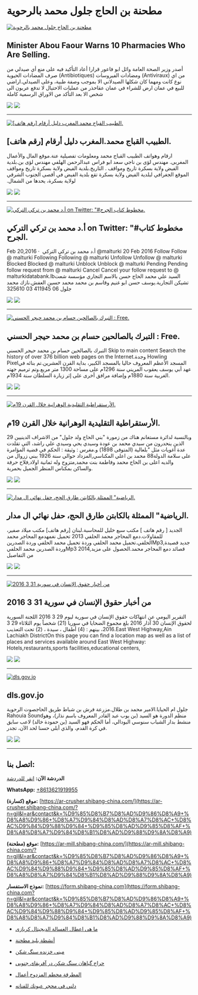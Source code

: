 # مطحنة بن الحاج جلول محمد بالرحوية

<a href="https://swt.shibang-china.com/?n=gjl&l=ar&img&k=%D9%85%D8%B7%D8%AD%D9%86%D8%A9+%D8%A8%D9%86+%D8%A7%D9%84%D8%AD%D8%A7%D8%AC+%D8%AC%D9%84%D9%88%D9%84+%D9%85%D8%AD%D9%85%D8%AF+%D8%A8%D8%A7%D9%84%D8%B1%D8%AD%D9%88%D9%8A%D8%A9" target="_blank">![مطحنة بن الحاج جلول محمد بالرحوية](http://static.shibang-china.com/all-800x300/552.jpg)</a>

## Minister Abou Faour Warns 10 Pharmacies Who Are Selling.
أصدر وزير الصحة العامة وائل ابو فاعور قرارا أعاد التأكيد فيه على منع أي صيدلي من صرف المضادات الحيوية (Antibiotiques) ومضادات الفيروسات (Antiviraux) من اي نوع كانت ومهما كان شكلها الصيدلاني الا بموجب وصفة طبية، وعلى الصيدلي.اراضي للبيع في عمان ارض للشراء في عمان عقاحذر من عمليات الاحتيال لا تدفع عربون الى شخص الا بعد التأكد من الاوراق الرسمية كاملة


<a href="https://whatsapp.shibangsoft.com/WhatsApp.php" target="_blank" title="WhatsApp">![](http://static.shibang-china.com/icon/whatsapp.png)</a> <a href="https://swt.shibang-china.com/?n=gjl&l=ar&icon&k=%D9%85%D8%B7%D8%AD%D9%86%D8%A9+%D8%A8%D9%86+%D8%A7%D9%84%D8%AD%D8%A7%D8%AC+%D8%AC%D9%84%D9%88%D9%84+%D9%85%D8%AD%D9%85%D8%AF+%D8%A8%D8%A7%D9%84%D8%B1%D8%AD%D9%88%D9%8A%D8%A9" target="_blank">![](http://static.shibang-china.com/icon/chat-ar.png)</a>

---

<a href="https://swt.shibang-china.com/?n=gjl&l=ar&img&k=%D9%85%D8%B7%D8%AD%D9%86%D8%A9+%D8%A8%D9%86+%D8%A7%D9%84%D8%AD%D8%A7%D8%AC+%D8%AC%D9%84%D9%88%D9%84+%D9%85%D8%AD%D9%85%D8%AF+%D8%A8%D8%A7%D9%84%D8%B1%D8%AD%D9%88%D9%8A%D8%A9" target="_blank">![[رقم هاتف] الطبيب القباج محمد.المغرب دليل أرقام.](http://static.shibang-china.com/all-800x300/1217.jpg)</a>

## [رقم هاتف] الطبيب القباج محمد.المغرب دليل أرقام.
ارقام وهواتف الطبيب القباج محمد ومعلومات تفصيلية عنة.موقع المال والأعمال المغربى. مهندس لؤى بن ناجي سعد ابو فراس عبدالرحمن الهلفي مهندس لؤى بن.‫بلدية الفيض ولاية بسكرة تاريخ ومواقف . التاريخ.بلدية الفيض ولاية بسكرة تاريخ ومواقف الموقع الجغرافي لبلدية الفيض ولاية بسكرة تقع بلدية الفيض في أقصى الجنوب الشرقي لولاية بسكرة، يحدها من الشمال.


<a href="https://whatsapp.shibangsoft.com/WhatsApp.php" target="_blank" title="WhatsApp">![](http://static.shibang-china.com/icon/whatsapp.png)</a> <a href="https://swt.shibang-china.com/?n=gjl&l=ar&icon&k=%D9%85%D8%B7%D8%AD%D9%86%D8%A9+%D8%A8%D9%86+%D8%A7%D9%84%D8%AD%D8%A7%D8%AC+%D8%AC%D9%84%D9%88%D9%84+%D9%85%D8%AD%D9%85%D8%AF+%D8%A8%D8%A7%D9%84%D8%B1%D8%AD%D9%88%D9%8A%D8%A9" target="_blank">![](http://static.shibang-china.com/icon/chat-ar.png)</a>

---

<a href="https://swt.shibang-china.com/?n=gjl&l=ar&img&k=%D9%85%D8%B7%D8%AD%D9%86%D8%A9+%D8%A8%D9%86+%D8%A7%D9%84%D8%AD%D8%A7%D8%AC+%D8%AC%D9%84%D9%88%D9%84+%D9%85%D8%AD%D9%85%D8%AF+%D8%A8%D8%A7%D9%84%D8%B1%D8%AD%D9%88%D9%8A%D8%A9" target="_blank">![أ.د محمد بن تركي التركي on Twitter: "#مخطوط كتاب الجرح.](http://static.shibang-china.com/all-800x300/242.jpg)</a>

## أ.د محمد بن تركي التركي on Twitter: "#مخطوط كتاب الجرح.
Feb 20,2016 · أ.د محمد بن تركي التركي ‏ @malturki 20 Feb 2016 Follow Follow @ malturki Following Following @ malturki Unfollow Unfollow @ malturki Blocked Blocked @ malturki Unblock Unblock @ malturki Pending Pending follow request from @ malturki Cancel Cancel your follow request to @ malturkidatabank.lbالسيد علي محمد الحاج حسن بالاسم التجاري مؤسسة شعت تشيكن التجارية.يوسف حسن ابو غنيم وقاسم بن محمد محمد حسين العفش.نازك محمد جلول 06 411945 03 325610


<a href="https://whatsapp.shibangsoft.com/WhatsApp.php" target="_blank" title="WhatsApp">![](http://static.shibang-china.com/icon/whatsapp.png)</a> <a href="https://swt.shibang-china.com/?n=gjl&l=ar&icon&k=%D9%85%D8%B7%D8%AD%D9%86%D8%A9+%D8%A8%D9%86+%D8%A7%D9%84%D8%AD%D8%A7%D8%AC+%D8%AC%D9%84%D9%88%D9%84+%D9%85%D8%AD%D9%85%D8%AF+%D8%A8%D8%A7%D9%84%D8%B1%D8%AD%D9%88%D9%8A%D8%A9" target="_blank">![](http://static.shibang-china.com/icon/chat-ar.png)</a>

---

<a href="https://swt.shibang-china.com/?n=gjl&l=ar&img&k=%D9%85%D8%B7%D8%AD%D9%86%D8%A9+%D8%A8%D9%86+%D8%A7%D9%84%D8%AD%D8%A7%D8%AC+%D8%AC%D9%84%D9%88%D9%84+%D9%85%D8%AD%D9%85%D8%AF+%D8%A8%D8%A7%D9%84%D8%B1%D8%AD%D9%88%D9%8A%D8%A9" target="_blank">![التبرك بالصالحين حسام بن محمد حيجر الحسني : Free.](http://static.shibang-china.com/all-800x300/270.jpg)</a>

## التبرك بالصالحين حسام بن محمد حيجر الحسني : Free.
التبرك بالصالحين حسام بن محمد حيجر الحسني Skip to main content Search the history of over 376 billion web pages on the Internet.وجدة Howling Pixelالمسجد الأعظم المعروف حاليا بالمسجد الكبير، بداية القرن العشرين.تم بنائه في عهد أبي يوسف يعقوب المريني سنة 1296م على مساحة 1300 متر مربع.وتم ترميم جهته الغربية سنة 1880م وإضافة مرافق أخرى على إثر زيارة السلطان سنة 1934م.


<a href="https://whatsapp.shibangsoft.com/WhatsApp.php" target="_blank" title="WhatsApp">![](http://static.shibang-china.com/icon/whatsapp.png)</a> <a href="https://swt.shibang-china.com/?n=gjl&l=ar&icon&k=%D9%85%D8%B7%D8%AD%D9%86%D8%A9+%D8%A8%D9%86+%D8%A7%D9%84%D8%AD%D8%A7%D8%AC+%D8%AC%D9%84%D9%88%D9%84+%D9%85%D8%AD%D9%85%D8%AF+%D8%A8%D8%A7%D9%84%D8%B1%D8%AD%D9%88%D9%8A%D8%A9" target="_blank">![](http://static.shibang-china.com/icon/chat-ar.png)</a>

---

<a href="https://swt.shibang-china.com/?n=gjl&l=ar&img&k=%D9%85%D8%B7%D8%AD%D9%86%D8%A9+%D8%A8%D9%86+%D8%A7%D9%84%D8%AD%D8%A7%D8%AC+%D8%AC%D9%84%D9%88%D9%84+%D9%85%D8%AD%D9%85%D8%AF+%D8%A8%D8%A7%D9%84%D8%B1%D8%AD%D9%88%D9%8A%D8%A9" target="_blank">![الأرستقراطية التقليدية الوهرانية خلال القرن 19م.](http://static.shibang-china.com/all-800x300/345.jpg)</a>

## الأرستقراطية التقليدية الوهرانية خلال القرن 19م.
29 وبالنسبة لدائرة مستغانم هناك من زمورة "بني الحاج ولد جلول" من الاشراف الدينيين الذين ينحدرون من سيدي محمد بن عودة وسيدي يحي وسيدي علي راشد، التي تقلدت عدة آغويات مثل "بلعالية (المتوفى 1898) و.مغرس : وثيقة : الحكم في قضية المؤامرة على سلامة الدولة88 محمد بن اعلي المكناسي,المزداد حوالي سنة 1926 ببني زروال من والديه اعلى بن الحاج محمد وفاطمة بنت محمد,متزوج وله ثمانية اولاد,فلاح حرفة والساكن بمكناس المنظر الجميل بحمرية.


<a href="https://whatsapp.shibangsoft.com/WhatsApp.php" target="_blank" title="WhatsApp">![](http://static.shibang-china.com/icon/whatsapp.png)</a> <a href="https://swt.shibang-china.com/?n=gjl&l=ar&icon&k=%D9%85%D8%B7%D8%AD%D9%86%D8%A9+%D8%A8%D9%86+%D8%A7%D9%84%D8%AD%D8%A7%D8%AC+%D8%AC%D9%84%D9%88%D9%84+%D9%85%D8%AD%D9%85%D8%AF+%D8%A8%D8%A7%D9%84%D8%B1%D8%AD%D9%88%D9%8A%D8%A9" target="_blank">![](http://static.shibang-china.com/icon/chat-ar.png)</a>

---

<a href="https://swt.shibang-china.com/?n=gjl&l=ar&img&k=%D9%85%D8%B7%D8%AD%D9%86%D8%A9+%D8%A8%D9%86+%D8%A7%D9%84%D8%AD%D8%A7%D8%AC+%D8%AC%D9%84%D9%88%D9%84+%D9%85%D8%AD%D9%85%D8%AF+%D8%A8%D8%A7%D9%84%D8%B1%D8%AD%D9%88%D9%8A%D8%A9" target="_blank">![الرياضية" الممثلة بالكابتن طارق الحج، حفل نهائي ال مدار.](http://static.shibang-china.com/all-800x300/157.jpg)</a>

## الرياضية" الممثلة بالكابتن طارق الحج، حفل نهائي ال مدار.
الجديد [ رقم هاتف ] مكتب سبع خليل للمحاسبة.لبنان [رقم هاتف] مكتب ميلاد صفير، للمقاولات.دمع المحاجر محمد الحلفي 2013 تحميل نغمهدمع المحاجر محمد الحلفي.تحميل محمد الحلفي وردة تحميل محمد الحلفي وردة الصدرينMp3,جديد قصيدة وردة الصدرين محمد الحلفيMp3 2014,قصائد دمع المحاجر محمد.الحصول على مزيد من التفاصيل


<a href="https://whatsapp.shibangsoft.com/WhatsApp.php" target="_blank" title="WhatsApp">![](http://static.shibang-china.com/icon/whatsapp.png)</a> <a href="https://swt.shibang-china.com/?n=gjl&l=ar&icon&k=%D9%85%D8%B7%D8%AD%D9%86%D8%A9+%D8%A8%D9%86+%D8%A7%D9%84%D8%AD%D8%A7%D8%AC+%D8%AC%D9%84%D9%88%D9%84+%D9%85%D8%AD%D9%85%D8%AF+%D8%A8%D8%A7%D9%84%D8%B1%D8%AD%D9%88%D9%8A%D8%A9" target="_blank">![](http://static.shibang-china.com/icon/chat-ar.png)</a>

---

<a href="https://swt.shibang-china.com/?n=gjl&l=ar&img&k=%D9%85%D8%B7%D8%AD%D9%86%D8%A9+%D8%A8%D9%86+%D8%A7%D9%84%D8%AD%D8%A7%D8%AC+%D8%AC%D9%84%D9%88%D9%84+%D9%85%D8%AD%D9%85%D8%AF+%D8%A8%D8%A7%D9%84%D8%B1%D8%AD%D9%88%D9%8A%D8%A9" target="_blank">![من أخبار حقوق الإنسان في سورية 31 3 2016](http://static.shibang-china.com/all-800x300/694.jpg)</a>

## من أخبار حقوق الإنسان في سورية 31 3 2016
التقرير اليومي عن انتهاكات حقوق الإنسان في سورية ليوم 29 3 2016 اللجنة السورية لحقوق الإنسان 30 آذار 2016 بلغ مجموع الضحايا في سوريا (21) شخصاً يوم الثلاثاء 29 3 2016، بينهم : (4) أطفال ، سيدة ، (2) تحت التعذيب.East West Highway,Ain Lachiakh DistrictOn this page you can find a location map as well as a list of places and services available around East West Highway: Hotels,restaurants,sports facilities,educational centers,


<a href="https://whatsapp.shibangsoft.com/WhatsApp.php" target="_blank" title="WhatsApp">![](http://static.shibang-china.com/icon/whatsapp.png)</a> <a href="https://swt.shibang-china.com/?n=gjl&l=ar&icon&k=%D9%85%D8%B7%D8%AD%D9%86%D8%A9+%D8%A8%D9%86+%D8%A7%D9%84%D8%AD%D8%A7%D8%AC+%D8%AC%D9%84%D9%88%D9%84+%D9%85%D8%AD%D9%85%D8%AF+%D8%A8%D8%A7%D9%84%D8%B1%D8%AD%D9%88%D9%8A%D8%A9" target="_blank">![](http://static.shibang-china.com/icon/chat-ar.png)</a>

---

<a href="https://swt.shibang-china.com/?n=gjl&l=ar&img&k=%D9%85%D8%B7%D8%AD%D9%86%D8%A9+%D8%A8%D9%86+%D8%A7%D9%84%D8%AD%D8%A7%D8%AC+%D8%AC%D9%84%D9%88%D9%84+%D9%85%D8%AD%D9%85%D8%AF+%D8%A8%D8%A7%D9%84%D8%B1%D8%AD%D9%88%D9%8A%D8%A9" target="_blank">![dls.gov.jo](http://static.shibang-china.com/all-800x300/191.jpg)</a>

## dls.gov.jo
جلول ام الحيايا.الامير محمد بن طلال.مزرعة فرش بن شباط طريق الحاجصوت الرحوية Rahouia Soundمنظم الدورة هو السيد (بن يوب عبد القادر المعروف باسم نذار)، وهو منشط بدار الشباب سنوسي البودالي، أما الحكم فهو السيد (بن حمودة خالد) لاعب سابق في كرة القدم، والذي أبلى حسنا لحد الآن، تجدر.


<a href="https://whatsapp.shibangsoft.com/WhatsApp.php" target="_blank" title="WhatsApp">![](http://static.shibang-china.com/icon/whatsapp.png)</a> <a href="https://swt.shibang-china.com/?n=gjl&l=ar&icon&k=%D9%85%D8%B7%D8%AD%D9%86%D8%A9+%D8%A8%D9%86+%D8%A7%D9%84%D8%AD%D8%A7%D8%AC+%D8%AC%D9%84%D9%88%D9%84+%D9%85%D8%AD%D9%85%D8%AF+%D8%A8%D8%A7%D9%84%D8%B1%D8%AD%D9%88%D9%8A%D8%A9" target="_blank">![](http://static.shibang-china.com/icon/chat-ar.png)</a>

---
## اتصل بنا:

**الدردشة الآن:** [انقر للدردشة](https://swt.shibang-china.com?n=gjl&l=ar&contact&k=%D9%85%D8%B7%D8%AD%D9%86%D8%A9+%D8%A8%D9%86+%D8%A7%D9%84%D8%AD%D8%A7%D8%AC+%D8%AC%D9%84%D9%88%D9%84+%D9%85%D8%AD%D9%85%D8%AF+%D8%A8%D8%A7%D9%84%D8%B1%D8%AD%D9%88%D9%8A%D8%A9)

**WhatsApp:**  [+8613621919955](https://whatsapp.shibangsoft.com/WhatsApp.php)

**موقع (كسارة):** [https://ar-crusher.shibang-china.com/](https://ar-crusher.shibang-china.com/?n=gjl&l=ar&contact&k=%D9%85%D8%B7%D8%AD%D9%86%D8%A9+%D8%A8%D9%86+%D8%A7%D9%84%D8%AD%D8%A7%D8%AC+%D8%AC%D9%84%D9%88%D9%84+%D9%85%D8%AD%D9%85%D8%AF+%D8%A8%D8%A7%D9%84%D8%B1%D8%AD%D9%88%D9%8A%D8%A9)

**موقع (مطحنة):** [https://ar-mill.shibang-china.com/](https://ar-mill.shibang-china.com/?n=gjl&l=ar&contact&k=%D9%85%D8%B7%D8%AD%D9%86%D8%A9+%D8%A8%D9%86+%D8%A7%D9%84%D8%AD%D8%A7%D8%AC+%D8%AC%D9%84%D9%88%D9%84+%D9%85%D8%AD%D9%85%D8%AF+%D8%A8%D8%A7%D9%84%D8%B1%D8%AD%D9%88%D9%8A%D8%A9)

**نموذج الاستفسار:** [https://form.shibang-china.com](https://form.shibang-china.com?n=gjl&l=ar&contact&k=%D9%85%D8%B7%D8%AD%D9%86%D8%A9+%D8%A8%D9%86+%D8%A7%D9%84%D8%AD%D8%A7%D8%AC+%D8%AC%D9%84%D9%88%D9%84+%D9%85%D8%AD%D9%85%D8%AF+%D8%A8%D8%A7%D9%84%D8%B1%D8%AD%D9%88%D9%8A%D8%A9)

* [ما هى اعطال الغسالة الديجيتال كريازى](../39/%D9%85%D8%A7%20%D9%87%D9%89%20%D8%A7%D8%B9%D8%B7%D8%A7%D9%84%20%D8%A7%D9%84%D8%BA%D8%B3%D8%A7%D9%84%D8%A9%20%D8%A7%D9%84%D8%AF%D9%8A%D8%AC%D9%8A%D8%AA%D8%A7%D9%84%20%D9%83%D8%B1%D9%8A%D8%A7%D8%B2%D9%89.md)

* [أنشطة بليد مطحنة](../36/%D8%A3%D9%86%D8%B4%D8%B7%D8%A9%20%D8%A8%D9%84%D9%8A%D8%AF%20%D9%85%D8%B7%D8%AD%D9%86%D8%A9.md)

* [مینی خزنده سنگ شکن](../39/%D9%85%DB%8C%D9%86%DB%8C%20%D8%AE%D8%B2%D9%86%D8%AF%D9%87%20%D8%B3%D9%86%DA%AF%20%D8%B4%DA%A9%D9%86.md)

* [حراج گیاهان سنگ شکن در آفریقای جنوبی](../40/%D8%AD%D8%B1%D8%A7%D8%AC%20%DA%AF%DB%8C%D8%A7%D9%87%D8%A7%D9%86%20%D8%B3%D9%86%DA%AF%20%D8%B4%DA%A9%D9%86%20%D8%AF%D8%B1%20%D8%A2%D9%81%D8%B1%DB%8C%D9%82%D8%A7%DB%8C%20%D8%AC%D9%86%D9%88%D8%A8%DB%8C.md)

* [المطرقة محطم المزدوج أعمال](../40/%D8%A7%D9%84%D9%85%D8%B7%D8%B1%D9%82%D8%A9%20%D9%85%D8%AD%D8%B7%D9%85%20%D8%A7%D9%84%D9%85%D8%B2%D8%AF%D9%88%D8%AC%20%D8%A3%D8%B9%D9%85%D8%A7%D9%84.md)

* [دلني في محجر عيونك للفنانه](../36/%D8%AF%D9%84%D9%86%D9%8A%20%D9%81%D9%8A%20%D9%85%D8%AD%D8%AC%D8%B1%20%D8%B9%D9%8A%D9%88%D9%86%D9%83%20%D9%84%D9%84%D9%81%D9%86%D8%A7%D9%86%D9%87.md)